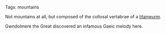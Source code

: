 Tags: mountains

Not mountains at all, but composed of the collosal vertabrae of a [titanwurm](Titanwurm). 

Gwndolmere the Great discovered an infamous Gaeic melody here.